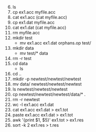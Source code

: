 <!-- JS use if these pages are used as githubpages. can be deleted if used elsewhere -->
<script src="https://code.jquery.com/jquery-3.2.1.min.js"></script>
<script src="../../../script.js"></script>

6. ls
7. cp ex1.acc  myfile.acc
8. cat ex1.acc (cat myfile.acc)
9. cp ex1.dat myfile.acc
10. cat ex1.dat (cat myfile.acc)
11. rm myfile.acc
12. mkdir test
	- mv ex1.acc ex1.dat orphans.op test/
13. mkdir data 
	- mv test/* data
14. rm -r test
15. cd data
	- ls
16. cd ..
17. mkdir -p newtest/newtest/newtest
18. mv data/ newtest/newtest/newtest
19. ls newtest/newtest/newtest
20. cp newtest/newtest/newtest/data/* .
21. rm -r newtest
22. wc -l ex1.acc ex1.dat
23. cat ex1.acc ex1.dat > ex1.tot
24. paste ex1.acc ex1.dat > ex1.tot
25. awk '{print $1, $5}' ex1.tot > ex1.res
26. sort -k 2 ex1.res > t.res
